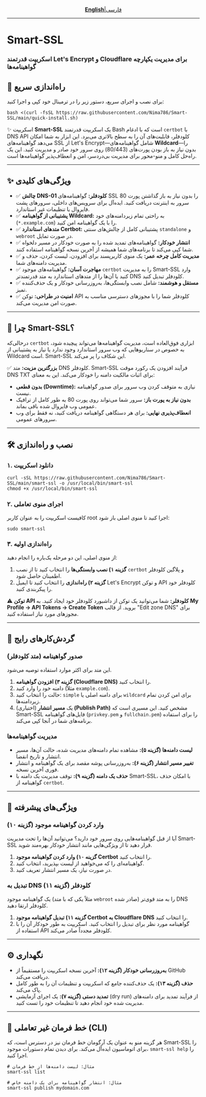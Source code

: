 <p align="center">
  <b><a href="README.md">English</b>|فارسی</a>
</p>
<hr>

Smart-SSL
=========

### اسکریپت قدرتمند Let's Encrypt و Cloudflare برای مدیریت یکپارچه گواهینامه‌ها

## 🚀 راه‌اندازی سریع

برای نصب و اجرای سریع، دستور زیر را در ترمینال خود کپی و اجرا کنید:

    bash <(curl -fsSL https://raw.githubusercontent.com/Nima786/Smart-SSL/main/quick-install.sh)

  

✨ اسکریپت **Smart-SSL** یک اسکریپت قدرتمند Bash است که با ادغام `certbot` با DNS API کلودفلر، قابلیت‌های آن را به سطح بالاتری می‌برد. این ابزار به شما امکان می‌دهد گواهینامه‌های SSL از Let's Encrypt—شامل گواهینامه‌های **Wildcard**—را بدون نیاز به باز بودن پورت‌های (80/443) روی سرور خود صادر و مدیریت کنید. این یک راه‌حل کامل و منو-محور برای مدیریت بی‌دردسر، امن و انعطاف‌پذیر گواهینامه‌ها است.

* * *

✨ ویژگی‌های کلیدی
-----------------

*   ✅ **چالش DNS-01 کلودفلر:** گواهینامه‌های SSL را بدون نیاز به باز گذاشتن پورت 80 سرور به اینترنت دریافت کنید. ایده‌آل برای سرویس‌های داخلی، سرورهای پشت فایروال یا تنظیمات غیر استاندارد.
*   ✅ **پشتیبانی از گواهینامه Wildcard:** به راحتی تمام زیردامنه‌های خود (`*.example.com`) را با یک گواهینامه امن کنید.
*   ✅ **متدهای استاندارد Certbot:** پشتیبانی کامل از چالش‌های سنتی `standalone` و `webroot` در صورت تمایل.
*   ✅ **انتشار خودکار:** گواهینامه‌های تمدید شده را به صورت خودکار در مسیر دلخواه شما کپی می‌کند تا برنامه‌های شما همیشه از آخرین نسخه گواهینامه استفاده کنند.
*   ✅ **مدیریت کامل چرخه عمر:** یک منوی کاربرپسند برای افزودن، لیست کردن، حذف و مدیریت دامنه‌های شما.
*   ✅ **مهاجرت آسان:** گواهینامه‌های موجود `certbot` را به مدیریت Smart-SSL وارد کنید یا آن‌ها را از متدهای استاندارد به متد قدرتمندتر DNS کلودفلر تبدیل کنید.
*   ✅ **مستقل و هوشمند:** شامل نصب وابستگی‌ها، به‌روزرسانی خودکار و یک حذف‌کننده تمیز.
*   ✅ **امنیت در طراحی:** توکن API کلودفلر شما را با مجوزهای دسترسی مناسب به صورت امن مدیریت می‌کند.

* * *

🚀 چرا Smart-SSL؟
-----------------

درحالی‌که `certbot` ابزاری فوق‌العاده است، مدیریت گواهینامه‌ها می‌تواند پیچیده شود، به خصوص در سناریوهایی که وب سرور استاندارد وجود ندارد یا نیاز به پشتیبانی از Wildcard است. Smart-SSL این شکاف را پر می‌کند.

✅ **بزرگترین مزیت:** متد DNS کلودفلر. Smart-SSL فرآیند افزودن یک رکورد موقت DNS TXT برای اثبات مالکیت دامنه را خودکار می‌کند. این به معنای:

*   **بدون قطعی (Downtime):** نیازی به متوقف کردن وب سرور برای صدور گواهینامه نیست.
*   **بدون نیاز به پورت باز:** سرور شما می‌تواند روی پورت 80 به طور کامل از ترافیک عمومی وب فایروال شده باقی بماند.
*   **انعطاف‌پذیری نهایی:** برای هر دستگاهی گواهینامه دریافت کنید، نه فقط برای وب سرورهای عمومی.

* * *

🛠️ نصب و راه‌اندازی
--------------------

### ۱. دانلود اسکریپت

    curl -sSL https://raw.githubusercontent.com/Nima786/Smart-SSL/main/smart-ssl -o /usr/local/bin/smart-ssl
    chmod +x /usr/local/bin/smart-ssl

### ۲. اجرای منوی تعاملی

کافیست اسکریپت را به عنوان کاربر root اجرا کنید تا منوی اصلی باز شود:

    sudo smart-ssl

### ۳. راه‌اندازی اولیه

از منوی اصلی، این دو مرحله یک‌باره را انجام دهید:

1.  **گزینه ۱) نصب وابستگی‌ها** را انتخاب کنید تا از نصب `certbot` و پلاگین کلودفلر اطمینان حاصل شود.
2.  **گزینه ۲) راه‌اندازی** را انتخاب کنید تا ایمیل Let's Encrypt و توکن API کلودفلر خود را پیکربندی کنید.

⚠️ **توکن API کلودفلر:** شما می‌توانید یک توکن از داشبورد کلودفلر خود ایجاد کنید. به **My Profile → API Tokens → Create Token** بروید. از قالب "Edit zone DNS" برای مجوزهای مورد نیاز استفاده کنید.

* * *

📖 گردش‌کارهای رایج
-------------------

### صدور گواهینامه (متد کلودفلر)

این متد برای اکثر موارد استفاده توصیه می‌شود.

1.  **گزینه ۳) افزودن گواهینامه (Cloudflare DNS)** را انتخاب کنید.
2.  دامنه خود را وارد کنید (مثلاً `example.com`).
3.  حالت را انتخاب کنید: `simple` برای دامنه اصلی یا `wildcard` برای امن کردن تمام زیردامنه‌ها.
4.  (اختیاری) یک **مسیر انتشار (Publish Path)** مشخص کنید. این مسیری است که Smart-SSL فایل‌های گواهینامه (`privkey.pem` و `fullchain.pem`) را برای استفاده برنامه‌های شما در آنجا کپی می‌کند.

### مدیریت گواهینامه‌ها

*   **لیست دامنه‌ها (گزینه ۵):** مشاهده تمام دامنه‌های مدیریت شده، حالت آن‌ها، مسیر انتشار و تاریخ انقضا.
*   **تغییر مسیر انتشار (گزینه ۶):** به‌روزرسانی پوشه مقصد برای یک گواهینامه و انتشار فوری آخرین نسخه.
*   **حذف یک دامنه (گزینه ۹):** توقف مدیریت یک دامنه با Smart-SSL، با امکان حذف گواهینامه از `certbot`.

* * *

🔮 ویژگی‌های پیشرفته
--------------------

### وارد کردن گواهینامه موجود (گزینه ۱۰)

آیا از قبل گواهینامه‌هایی روی سرور خود دارید؟ می‌توانید آن‌ها را تحت مدیریت Smart-SSL قرار دهید تا از ویژگی‌هایی مانند انتشار خودکار بهره‌مند شوید.

1.  **گزینه ۱۰) وارد کردن گواهینامه موجود Certbot** را انتخاب کنید.
2.  گواهینامه‌ای را که می‌خواهید از لیست بپذیرید، انتخاب کنید.
3.  در صورت نیاز، یک مسیر انتشار تعریف کنید.

### تبدیل به DNS کلودفلر (گزینه ۱۱)

یک گواهینامه موجود (مثلاً یکی که با متد `webroot` صادر شده) را به متد قوی‌تر DNS کلودفلر ارتقا دهید.

1.  **گزینه ۱۱) تبدیل گواهینامه موجود Certbot به Cloudflare DNS** را انتخاب کنید.
2.  گواهینامه مورد نظر برای تبدیل را انتخاب کنید. اسکریپت به طور خودکار آن را با استفاده از API کلودفلر مجدداً صادر می‌کند.

* * *

⚙️ نگهداری
----------

*   **به‌روزرسانی خودکار (گزینه ۱۲):** آخرین نسخه اسکریپت را مستقیماً از GitHub دریافت می‌کند.
*   **حذف (گزینه ۱۳):** یک حذف‌کننده جامع که اسکریپت و تنظیمات آن را به طور کامل پاک می‌کند.
*   **تمدید دستی (گزینه ۷):** یک اجرای آزمایشی (dry run) از فرآیند تمدید برای دامنه‌های مدیریت شده خود انجام دهید تا تنظیمات خود را تست کنید.

* * *

🤖 خط فرمان غیر تعاملی (CLI)
----------------------------

هر گزینه منو به عنوان یک آرگومان خط فرمان نیز در دسترس است، که Smart-SSL را برای اتوماسیون ایده‌آل می‌کند. برای دیدن تمام دستورات موجود، `smart-ssl help` را اجرا کنید.

    # مثال: لیست دامنه‌ها از خط فرمان
    smart-ssl list
    
    # مثال: انتشار گواهینامه برای یک دامنه خاص
    smart-ssl publish mydomain.com
